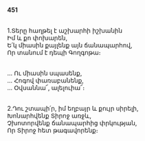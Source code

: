 **451**

\
1.Տերը հաղթել է աշխարհի իշխանին\
Իմ և քո փոխարեն,\
Ե՛կ միասին քայլենք այն ճանապարհով,\
Որ տանում է դեպի Գողգոթա։

\
 ... Ու միասին սպասենք,\
 ... Հոգով փառաբանենք,\
 ... Օվսաննա՜, ալելուիա՜։

\
2.Դու շտապի՛ր, իմ եղբայր և քույր սիրելի,\
Խոնարհվենք Տիրոջ առջև,\
Չխոտորվենք ճանապարհից փրկության,\
Որ Տիրոջ հետ թագավորենք։
